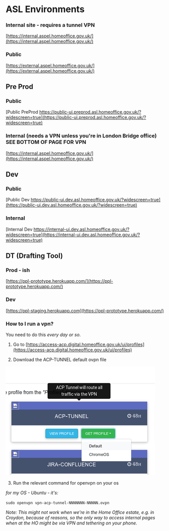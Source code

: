 # ASL Environments

### Internal site - requires a tunnel VPN
[https://internal.aspel.homeoffice.gov.uk/](https://internal.aspel.homeoffice.gov.uk/)

### Public
[https://external.aspel.homeoffice.gov.uk/](https://external.aspel.homeoffice.gov.uk/)

## Pre Prod
### Public
[Public PreProd https://public-ui.preprod.asl.homeoffice.gov.uk/?widescreen=true](https://public-ui.preprod.asl.homeoffice.gov.uk/?widescreen=true)

### Internal (needs a VPN unless you're in London Bridge office) SEE BOTTOM OF PAGE FOR VPN
[https://internal.aspel.homeoffice.gov.uk/](https://internal.aspel.homeoffice.gov.uk/)

## Dev

### Public
[Public Dev https://public-ui.dev.asl.homeoffice.gov.uk/?widescreen=true](https://public-ui.dev.asl.homeoffice.gov.uk/?widescreen=true)

### Internal
[Internal Dev https://internal-ui.dev.asl.homeoffice.gov.uk/?widescreen=true](https://internal-ui.dev.asl.homeoffice.gov.uk/?widescreen=true)

## DT (Drafting Tool)

### Prod - ish
[https://ppl-prototype.herokuapp.com/](https://ppl-prototype.herokuapp.com/)

### Dev
[https://ppl-staging.herokuapp.com](https://ppl-prototype.herokuapp.com/)


### How to I run a vpn?

You need to do this *every day or so*.

1. Go to [https://access-acp.digital.homeoffice.gov.uk/ui/profiles](https://access-acp.digital.homeoffice.gov.uk/ui/profiles)

2. Download the ACP-TUNNEL default ovpn file

![VPN Download](graphs/VPN_Download.png)

3. Run the relevant command for openvpn on your os

*for my OS - Ubuntu - it's:*

`sudo openvpn vpn-acp-tunnel-NNNNNNN-NNNNN.ovpn`

*Note: This might not work when we're in the Home Office estate, e.g. in Croydon, because of reasons, so the only way to access internal pages when at the HO might be via VPN and tethering on your phone.*

